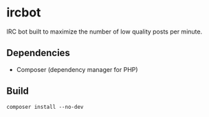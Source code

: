 # ircbot

IRC bot built to maximize the number of low quality posts per minute.

## Dependencies

- Composer (dependency manager for PHP)

## Build

``composer install --no-dev``

